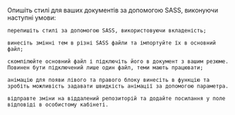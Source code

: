 Опишіть стилі для ваших документів за допомогою SASS, виконуючи наступні умови:

    перепишіть стилі за допомогою SASS, використовуючи вкладеність;

    винесіть змінні тем в різні SASS файли та імпортуйте їх в основний файл;

    cкомпілюйте основний файл і підключіть його в документ з вашим резюме. Повинен бути підключений лише один файл, теми мають працювати;

    анімацію для появи лівого та правого блоку винесіть в функцію та зробіть можливість задавати швидкість анімації за допомогою параметра.

    відправте зміни на віддалений репозиторій та додайте посилання у поле відповіді в особистому кабінеті.
